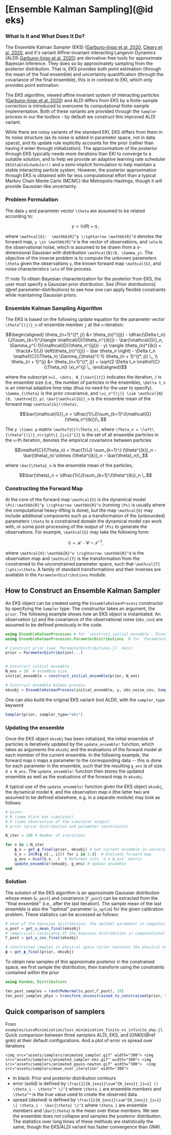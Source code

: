 # [Ensemble Kalman Sampling](@id eks)

### What Is It and What Does It Do?
The Ensemble Kalman Sampler (EKS) ([Garbuno-Inigo et al, 2020](https://doi.org/10.1137/19M1251655), [Cleary et al, 2020](https://doi.org/10.1016/j.jcp.2020.109716), and it's variant Affine-invariant interacting Langevin Dynamics (ALDI) [Garbuno-Inigo et al, 2020](https://doi.org/10.1137/19M1304891)) are derivative-free tools for approximate Bayesian inference. They does so by approximately sampling from the posterior distribution. That is, EKS provides both point estimation (through the mean of the final ensemble) and uncertainty quantification (through the covariance of the final ensemble), this is in contrast to EKI, which only provides point estimation. 

The EKS algorithm, viewed affine invariant system of interacting particles ([Garbuno-Inigo et al, 2020](https://doi.org/10.1137/19M1304891)) and ALDI differs from EKS by a finite-sample correction is introduced to overcome its computational finite-sample implementation. Both of these variants are provided through the `Sampler` process in our the toolbox - by default we construct this improved ALDI variant.

While there are noisy variants of the standard EKI, EKS differs from them in its noise structure (as its noise is added in parameter space, not in  data space), and its update rule explicitly accounts for the prior (rather than having it enter through initialization).  The approximatiom of the posterior through EKS typically needs more iterations than EKI to converge to a suitable solution, and to help we provide an adaptive learning rate scheduler `EKSStableScheduler()` and a semi-implicit formulation to help maintain a stable interacting particle system. However, the posterior approximation through EKS is obtained with far less computational effort than a typical Markov Chain Monte Carlo (MCMC) like Metropolis-Hastings, though it will provide Gaussian-like uncertainty.

### Problem Formulation

The data ``y`` and parameter vector ``\theta`` are assumed to be related according to:
```math
    y = \mathcal{G}(\theta) + \eta \,,
```
where ``\mathcal{G}:  \mathbb{R}^p \rightarrow \mathbb{R}^d`` denotes the forward map, ``y \in \mathbb{R}^d`` is the vector of observations, and ``\eta`` is the observational noise, which is assumed to be drawn from a ``d``-dimensional Gaussian with distribution ``\mathcal{N}(0, \Gamma_y)``. The objective of the inverse problem is to compute the unknown parameters ``\theta`` given the observations ``y``, the known forward map ``\mathcal{G}``, and noise characteristics ``\eta`` of the process.

!!! note
    To obtain Bayesian characterization for the posterior from EKS, the user must specify a Gaussian prior distribution. See [Prior distributions](@ref parameter-distributions) to see how one can apply flexible constraints while maintaining Gaussian priors. 


### Ensemble Kalman Sampling Algorithm


The EKS is based on the following update equation for the parameter vector ``\theta^{(j)}_n`` of ensemble member ``j`` at the ``n``-iteration:

```math
\begin{aligned}
\theta_{n+1}^{(*, j)} &= \theta_{n}^{(j)} - \dfrac{\Delta t_n}{J}\sum_{k=1}^J\langle \mathcal{G}(\theta_n^{(k)}) - \bar{\mathcal{G}}_n, \Gamma_y^{-1}(\mathcal{G}(\theta_n^{(j)}) - y) \rangle \theta_{n}^{(k)} + \frac{d+1}{J} \left(\theta_{n}^{(j)} - \bar \theta_n \right) - \Delta t_n \mathsf{C}(\Theta_n) \Gamma_{\theta}^{-1} \theta_{n + 1}^{(*, j)} \,, \\
\theta_{n + 1}^{j} &= \theta_{n+1}^{(*, j)} + \sqrt{2 \Delta t_n \mathsf{C}(\Theta_n)} \xi_n^{j} \,,
\end{aligned}
```

where the subscript ``n=1, \dots, N_{\text{it}}`` indicates the iteration, ``J`` is the ensemble size (i.e., the number of particles in the ensemble), ``\Delta t_n`` is an internal adaptive time step (thus no need for the user to specify), ``\Gamma_{\theta}`` is the prior covariance, and ``\xi_n^{(j)} \sim \mathcal{N}(0, \mathrm{I}_p)``. ``\bar{\mathcal{G}}_n`` is the ensemble mean of the forward map ``\mathcal{G}(\theta)``,

```math
\bar{\mathcal{G}}_n = \dfrac{1}{J}\sum_{k=1}^J\mathcal{G}(\theta_n^{(k)})\,.
```

The ``p \times p`` matrix ``\mathsf{C}(\Theta_n)``, where ``\Theta_n = \left\{\theta^{(j)}_n\right\}_{j=1}^{J}`` is the set of all ensemble particles in the ``n``-th iteration, denotes the empirical covariance between particles

```math
\mathsf{C}(\Theta_n) = \frac{1}{J} \sum_{k=1}^J (\theta^{(k)}_n - \bar{\theta}_n) \otimes (\theta^{(k)}_n - \bar{\theta}_n)\,,
```
where ``\bar{\theta}_n`` is the ensemble mean of the particles,

```math
\bar{\theta}_n = \dfrac{1}{J}\sum_{k=1}^J\theta^{(k)}_n \,.
```

### Constructing the Forward Map

At the core of the forward map ``\mathcal{G}`` is the dynamical model ``\Psi:\mathbb{R}^p \rightarrow \mathbb{R}^o`` (running ``\Psi`` is usually where the computational heavy-lifting is done), but the map ``\mathcal{G}`` may include additional components such as a transformation of the (unbounded) parameters ``\theta`` to a constrained domain the dynamical model can work with, or some post-processing of the output of ``\Psi`` to generate the observations. For example, ``\mathcal{G}`` may take the following form:

```math
\mathcal{G} = \mathcal{H} \circ \Psi \circ \mathcal{T}^{-1},
```
where ``\mathcal{H}:\mathbb{R}^o \rightarrow \mathbb{R}^d`` is the observation map and ``\mathcal{T}`` is the transformation from the constrained to the unconstrained parameter space, such that ``\mathcal{T}(\phi)=\theta``. A family of standard transformations and their inverses are available in the `ParameterDistributions` module.


## How to Construct an Ensemble Kalman Sampler

An EKS object can be created using the `EnsembleKalmanProcess` constructor by specifying the `Sampler` type. The constructor takes an argument, the `prior`. The following example shows how an EKS object is instantiated. An observation (`y`) and the covariance of the observational noise (`obs_cov`) are assumed to be defined previously in the code.

```julia
using EnsembleKalmanProcesses # for `construct_initial_ensemble`,`EnsembleKalmanProcess`
using EnsembleKalmanProcesses.ParameterDistributions  # for `ParameterDistribution`

# Construct prior (see `ParameterDistributions.jl` docs)
prior = ParameterDistribution(...)


# Construct initial ensemble
N_ens = 20  # ensemble size
initial_ensemble = construct_initial_ensemble(prior, N_ens)

# Construct ensemble Kalman process
eksobj = EnsembleKalmanProcess(initial_ensemble, y, obs_noise_cov, Sampler(prior))
```

One can also build the original EKS variant (not ALDI), with the `sampler_type` keyword 
```julia
Sampler(prior, sampler_type="eks")
```

### Updating the ensemble

Once the EKS object `eksobj` has been initialized, the initial ensemble of particles is iteratively updated by the `update_ensemble!` function, which takes as arguments the `eksobj` and the evaluations of the forward model at each member of the current ensemble. In the following example, the forward map `G` maps a parameter to the corresponding data -- this is done for each parameter in the ensemble, such that the resulting `g_ens` is of size `d x N_ens`. The `update_ensemble!` function then stores the updated ensemble as well as the evaluations of the forward map in `eksobj`.

A typical use of the `update_ensemble!` function given the EKS object `eksobj`, the dynamical model `Ψ`, and the observation map `H` (the latter two are assumed to be defined elsewhere, e.g. in a separate module)  may look as follows:


```julia
# Given:
# Ψ (some black box simulator)
# H (some observation of the simulator output)
# prior (prior distribution and parameter constraints)

N_iter = 100 # Number of iterations

for n in 1:N_iter
    ϕ_n = get_ϕ_final(prior, eksobj) # Get current ensemble in constrained "ϕ"-space
    G_n = [H(Ψ(ϕ_n[:, i])) for i in 1:J]  # Evaluate forward map
    g_ens = hcat(G_n...)  # Reformat into `d x N_ens` matrix
    update_ensemble!(eksobj, g_ens) # Update ensemble
end
```

### Solution

The solution of the EKS algorithm is an approximate Gaussian distribution whose mean (`u_post`) and covariance (`Γ_post`) can be extracted from the ''final ensemble'' (i.e., after the last iteration). The sample mean of the last ensemble is also the "optimal" parameter (`u_optim`) for the given calibration problem. These statistics can be accessed as follows:

```julia
# mean of the Gaussian distribution, the optimal parameter in computational u-space
u_post = get_u_mean_final(eksobj)
# (empirical) covariance of the Gaussian distribution in computational u-space
Γ_post = get_u_cov_final(eksobj)

# constrained samples in physical space (prior contains the physical encoding)
ϕ = get_ϕ_final(prior, eksobj)
```
To obtain new samples of this approximate posterior in the constrained space, we first sample the distribution, then transform using the constraints contained within the prior 
```julia
using Random, Distributions

ten_post_samples = rand(MvNormal(u_post,Γ_post), 10)
ten_post_samples_phys = transform_unconstrained_to_constrained(prior, ten_post_samples) # the optimal physical parameter value
```
## Quick comparison of samplers

From `examples/LossMinimization/loss_minimization_finite_vs_infinite_ekp.jl`. Quick comparison between three samplers ALDI, EKS, and [GNKI](@ref gnki) at their default configurations. And a plot of error vs spread over iterations

```@raw html
<img src="assets/samplers/animated_sampler.gif" width="300"> <img src="assets/samplers/animated_sampler-eks.gif" width="300"> <img src="assets/samplers/animated_gauss-newton.gif" width="300">  <img src="assets/samplers/mean_over_iteration" width="300"> 
```

- In black: Prior and posterior distribution contours
- error (solid) is defined by ``\frac{1}{N_{ens}}\sum^{N_{ens}}_{i=1} \| \theta_i - \theta^* \|^2`` where ``\theta_i`` are ensemble members and ``\theta^*`` is the true value used to create the observed data.
- spread (dashed) is defined by ``\frac{1}{N_{ens}}\sum^{N_{ens}}_{i=1} \| \theta_i - \bar{\theta} \|^2`` where ``\theta_i`` are ensemble members and ``\bar{\theta}`` is the mean over these members.
We see the ensemble does not collapse and samples the posterior distribution. The statistics over long times of these methods are statistically the same, though the EKS/ALDI variant has faster convergence than GNKI.
